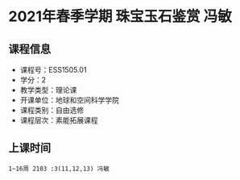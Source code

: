 # 2021年春季学期 珠宝玉石鉴赏 冯敏






## 课程信息

- 课程号：ESS1505.01
- 学分：2
- 教学类型：理论课
- 开课单位：地球和空间科学学院
- 课程类别：自由选修
- 课程层次：素能拓展课程

## 上课时间

```
1~16周 2103 :3(11,12,13) 冯敏
```

